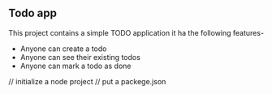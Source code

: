 ## Todo app

This project contains a simple TODO application it ha the following features-

 - Anyone can create a todo
 - Anyone can see their existing todos 
 - Anyone can mark a todo as done

 // initialize a node project
 // put a packege.json
 
